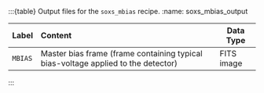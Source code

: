 

:::{table} Output files for the `soxs_mbias` recipe.
:name: soxs_mbias_output

| Label   | Content                                                                           | Data Type  |
| ------- | :-------------------------------------------------------------------------------- | ---------- |
| `MBIAS` | Master bias frame (frame containing typical bias-voltage applied to the detector) | FITS image |

:::



